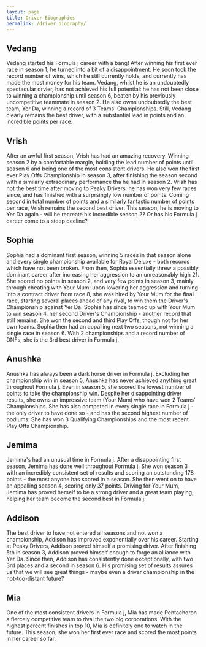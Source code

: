 ```yaml
---
layout: page
title: Driver Biographies
permalink: /driver_biography/
---
```


## Vedang
Vedang started his Formula j career with a bang! After winning his first ever race in season 1, he turned into a bit of a disappointment. He soon took the record number of wins, which he still currently holds, and currently has made the most money for his team. Vedang, whilst he is an undoubtedly spectacular drvier, has not achieved his full potential: he has not been close to winning a championship until season 6, beaten by his previously uncompetitive teammate in season 2. He also owns undoubtedly the best team, Yer Da, winning a record of 3 Teams' Championships. Still, Vedang clearly remains the best driver, with a substantial lead in points and an incredible points per race. 

## Vrish
After an awful first season, Vrish has had an amazing recovery. Winning season 2 by a comfortable margin, holding the lead number of points until season 6 and being one of the most consistent drivers. He also won the first ever Play Offs Championship in season 3, after finishing the season second with a similarly extraodinary performance tha he had in season 2. Vrish has not the best time after moving to Peaky Drivers: he has won very few races since, and has finished with a surprsingly low number of points. Coming second in total number of points and a similarly fantastic number of points per race, Vrish remains the second best driver. This season, he is moving to Yer Da again - will he recreate his incredible season 2? Or has his Formula j career come to a steep decline? 

## Sophia
Sophia had a dominant first season, winning 5 races in that season alone and every single championship available for Royal Deluxe - both records which have not been broken. From then, Sophia essentially threw a possibly dominant career after increasing her aggression to an unreasonably high 21. She scored no points in season 2, and very few points in season 3, mainly through cheating with Your Mum: upon lowering her aggression and turning into a contract driver from race 8, she was hired by Your Mum for the final race, starting several places ahead of any rival, to win them the Driver's Championship against Yer Da. Sophia has since teamed up with Your Mum to win season 4, her second Driver's Championship - another record that still remains. She won the second and third Play Offs, though not for her own teams. Sophia then had an appalling next two seasons, not winning a single race in season 6. With 2 championships and a record number of DNFs, she is the 3rd best driver in Formula j.

## Anushka
Anushka has always been a dark horse driver in Formula j. Excluding her championship win in season 5, Anushka has never achieved anything great throughout Formula j. Even in season 5, she scored the lowest number of points to take the championship win. Despite her disappointing driver results, she owns an impressive team (Your Mum) who have won 2 Teams' Championships. She has also competed in every single race in Formula j - the only driver to have done so - and has the second highest number of podiums. She has won 3 Qualifying Championships and the most recent Play Offs Championship. 

## Jemima
Jemima's had an unusual time in Formula j. After a disappointing first season, Jemima has done well throughout Formula j. She won season 3 with an incredibly consistent set of results and scoring an outstanding 178 points - the most anyone has scored in a season. She then went on to have an appalling season 4, scoring only 37 points. Driving for Your Mum, Jemima has proved herself to be a strong driver and a great team playing, helping her team become the second best in Formula j.

## Addison
The best driver to have not entered all seasons and not won a championship, Addison has improved exponentially over his career. Starting at Peaky Drivers, Addison proved himself a promising driver. After finishing 5th in season 3, Addison proved himself enough to forge an alliance with Yer Da. Since then, Addison has consistently done exceptionally, with two 3rd places and a second in season 6. His promising set of results assures us that we will see great things - maybe even a driver championship in the not-too-distant future? 

## Mia
One of the most consistent drivers in Formula j, Mia has made Pentachoron a fiercely competitive team to rival the two big corporations. With the highest percent finishes in top 10, Mia is definitely one to watch in the future. This season, she won her first ever race and scored the most points in her career so far. 

